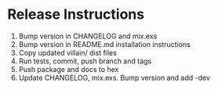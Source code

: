 # Release Instructions

  1. Bump version in CHANGELOG and mix.exs
  2. Bump version in README.md installation instructions
  3. Copy updated villain/ dist files
  4. Run tests, commit, push branch and tags
  5. Push package and docs to hex
  6. Update CHANGELOG, mix.exs. Bump version and add -dev